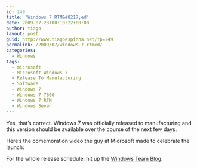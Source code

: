 ```yaml
---
id: 249
title: 'Windows 7 RTM&#8217;ed'
date: 2009-07-23T08:10:22+00:00
author: tiago
layout: post
guid: http://www.tiagoespinha.net/?p=249
permalink: /2009/07/windows-7-rtmed/
categories:
  - Windows
tags:
  - microsoft
  - Microsoft Windows 7
  - Release To Manufacturing
  - Software
  - Windows 7
  - Windows 7 7600
  - Windows 7 RTM
  - Windows Seven
---
```

Yes, that&#8217;s correct. Windows 7 was officially released to manufacturing and this version should be available over the course of the next few days.

Here&#8217;s the comemoration video the guy at Microsoft made to celebrate the launch:
  


For the whole release schedule, hit up the <a href="http://windowsteamblog.com/blogs/windows7/archive/2009/07/21/when-will-you-get-windows-7-rtm.aspx" target="_blank">Windows Team Blog</a>.